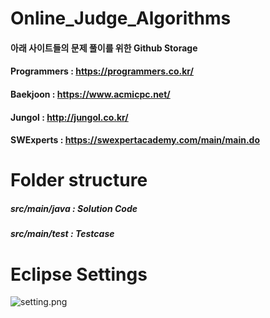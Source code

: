 # Online_Judge_Algorithms
#### 아래 사이트들의 문제 풀이를 위한 Github Storage
#### Programmers : https://programmers.co.kr/
#### Baekjoon : https://www.acmicpc.net/
#### Jungol : http://jungol.co.kr/
#### SWExperts : https://swexpertacademy.com/main/main.do


# Folder structure

##### src/main/java : Solution Code
##### src/main/test : Testcase


# Eclipse Settings

![setting.png](https://github.com/Nuke111/Online_Judge_Algorithms/blob/master/algorithms/setting.png?raw=true)